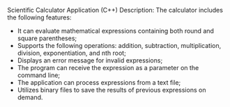 Scientific Calculator Application (C++)
Description:
The calculator includes the following features:
  - It can evaluate mathematical expressions containing both round and square
parentheses;
  - Supports the following operations: addition, subtraction, multiplication, division,
exponentiation, and nth root;
  - Displays an error message for invalid expressions;
  - The program can receive the expression as a parameter on the command line;
  - The application can process expressions from a text file;
  - Utilizes binary files to save the results of previous expressions on demand.
